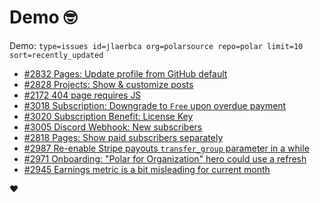 # Demo 🤓

Demo: `type=issues id=jlaerbca org=polarsource repo=polar limit=10 sort=recently_updated`

<!-- POLAR type=issues id=jlaerbca org=polarsource repo=polar limit=10 sort=recently_updated -->

* [#2832 Pages: Update profile from GitHub default](https://github.com/polarsource/polar/issues/2832)
* [#2828 Projects: Show & customize posts](https://github.com/polarsource/polar/issues/2828)
* [#2172 404 page requires JS](https://github.com/polarsource/polar/issues/2172)
* [#3018 Subscription: Downgrade to `Free` upon overdue payment](https://github.com/polarsource/polar/issues/3018)
* [#3020 Subscription Benefit: License Key](https://github.com/polarsource/polar/issues/3020)
* [#3005 Discord Webhook: New subscribers](https://github.com/polarsource/polar/issues/3005)
* [#2818 Pages: Show paid subscribers separately](https://github.com/polarsource/polar/issues/2818)
* [#2987 Re-enable Stripe payouts `transfer_group` parameter in a while](https://github.com/polarsource/polar/issues/2987)
* [#2971 Onboarding: "Polar for Organization" hero could use a refresh](https://github.com/polarsource/polar/issues/2971)
* [#2945 Earnings metric is a bit misleading for current month ](https://github.com/polarsource/polar/issues/2945)

<!-- POLAR-END id=jlaerbca -->

❤️